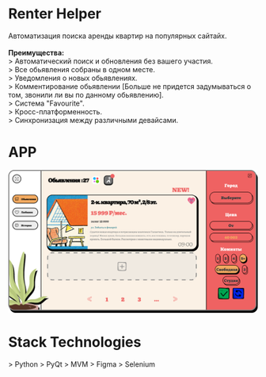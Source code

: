 <h1>Renter Helper</h1>
<span>Автоматизация поиска аренды квартир на популярных сайтайх.</span><br><br>
<b>Преимущества:</b><br>
  > Автоматический поиск и обновления без вашего участия.<br>
  > Все обьявления собраны в одном месте.<br>
  > Уведомления о новых обьявлениях.<br>
  > Комментирование обьявлении [Больше не придется задумываться о том, звонили ли вы по данному обьявлению].<br>
  > Система "Favourite".<br>
  > Кросс-платформенность.<br>
  > Синхронизация между различными девайсами.<br>
  
<h1>APP</h1>
<img src="./stock/frame_1.png"/>
<h1>Stack Technologies</h1>
> Python
> PyQt
> MVM
> Figma
> Selenium
